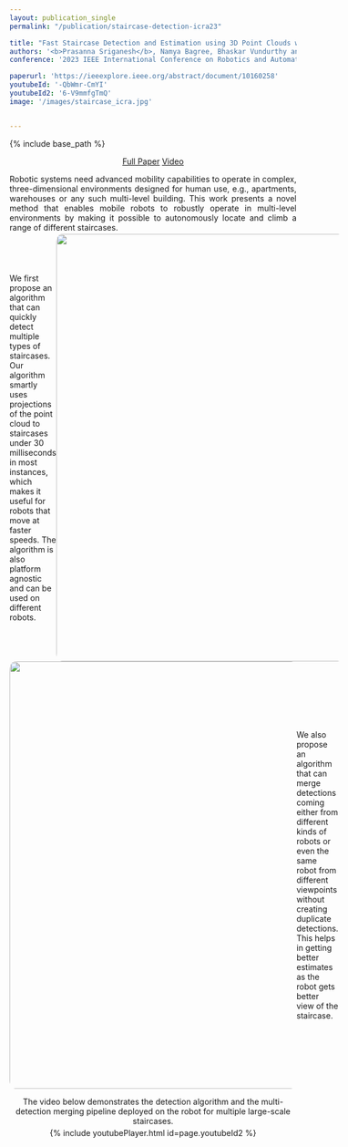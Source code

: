 ```yaml
---
layout: publication_single
permalink: "/publication/staircase-detection-icra23"

title: "Fast Staircase Detection and Estimation using 3D Point Clouds with Multi-detection Merging for Heterogeneous Robots"
authors: '<b>Prasanna Sriganesh</b>, Namya Bagree, Bhaskar Vundurthy and Matthew Travers'
conference: '2023 IEEE International Conference on Robotics and Automation (ICRA)'

paperurl: 'https://ieeexplore.ieee.org/abstract/document/10160258'
youtubeId: '-QbWmr-CmYI'
youtubeId2: '6-V9mmfgTmQ'
image: '/images/staircase_icra.jpg'


---
```

{% include base_path %}

<p style="text-align: center; margin-top: 0em; margin-bottom: 0em;"> <a href="{{ page.paperurl }}" rel="permalink" class="btn2" target="_blank">Full Paper</a>  <a href="https://youtu.be/{{ page.youtubeId }}" rel="permalink" class="btn2" target="_blank" >Video</a></p>

<p style="margin-bottom: 0.25em; text-align: justify;">
Robotic systems need advanced mobility capabilities to operate in complex, three-dimensional environments designed for human use, e.g., apartments, warehouses or any such multi-level building. This work presents a novel method that enables mobile robots to robustly operate in multi-level environments by making it possible to autonomously locate and climb a range of different staircases.
</p>

<div class="container3" style="display: flex; align-items: center">
    <div class="clearfix">
        We first propose an algorithm that can quickly detect multiple types of staircases. Our algorithm smartly uses projections of the point cloud to staircases under 30 milliseconds in most instances, which makes it useful for robots that move at faster speeds. The algorithm is also platform agnostic and can be used on different robots. 
    </div>
    <img class="project_pic" style="width: 750px; height: auto; float: left; object-fit: contain; border-radius:2%" src="/images/staircase_results_animation.gif" alt="" />
</div>

<div class="container3" style="display: flex; align-items: center">
    <img class="project_pic" style="width: 750px; height: auto; float: left; object-fit: contain; border-radius:2%" src="/images/staircase_merging_animation.gif" alt="" />
    <div class="clearfix">
        We also propose an algorithm that can merge detections coming either from different kinds of robots or even the same robot from different viewpoints without creating duplicate detections. This helps in getting better estimates as the robot gets better view of the staircase. 
    </div>
</div>


<p style="margin-bottom: 0.25em; text-align: center;">
    The video below demonstrates the detection algorithm and the multi-detection merging pipeline deployed on the robot for multiple large-scale staircases.
</p>


<div class="youtubePlayerContainer" style="margin: 0 auto;text-align: center;">
  {% include youtubePlayer.html id=page.youtubeId2 %}
</div>